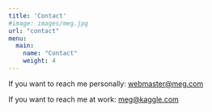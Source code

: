 ```yaml
---
title: 'Contact'
#image: images/meg.jpg
url: "contact"
menu:
  main:
    name: "Contact"
    weight: 4
---
```


If you want to reach me personally: webmaster@meg.com

If you want to reach me at work: meg@kaggle.com